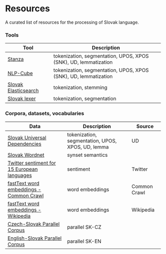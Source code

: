 # Resources
A curated list of resources for the processing of Slovak language.

### Tools

| Tool | Description |
|------|-------------|
| [Stanza](https://github.com/stanfordnlp/stanza) | tokenization, segmentation, UPOS, XPOS (SNK), UD, lemmatization |
| [NLP-Cube](https://github.com/adobe/NLP-Cube) | tokenization, segmentation, UPOS, XPOS (SNK), UD, lemmatization |
| [Slovak Elasticsearch](https://github.com/essential-data/elasticsearch-sk) | tokenization, stemming |
| [Slovak lexer](https://github.com/hladek/slovak-lexer) | tokenization, segmentation |

### Corpora, datasets, vocabularies

| Data | Description | Source |
|------|-------------|--------|
| [Slovak Universal Dependencies](https://github.com/UniversalDependencies/UD_Slovak-SNK) | tokenization, segmentation, UPOS, XPOS, UD, lemma | UD |
| [Slovak Wordnet](https://korpus.sk/WordNet.html) | synset semantics | |
| [Twitter sentiment for 15 European languages](https://www.clarin.si/repository/xmlui/handle/11356/1054) | sentiment | Twitter |
| [fastText word embeddings - Common Crawl](https://fasttext.cc/docs/en/crawl-vectors.html) | word embeddings | Common Crawl |
| [fastText word embeddings - Wikipedia](https://fasttext.cc/docs/en/pretrained-vectors.html) | word embeddings | Wikipedia |
| [Czech-Slovak Parallel Corpus](https://lindat.mff.cuni.cz/repository/xmlui/handle/11858/00-097C-0000-0006-AADF-0) | parallel SK-CZ | |
| [English-Slovak Parallel Corpus](https://lindat.mff.cuni.cz/repository/xmlui/handle/11858/00-097C-0000-0006-AAE0-A) | parallel SK-EN | |



